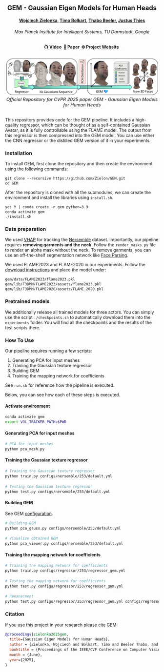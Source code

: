 <h2 align="center"><b>GEM - Gaussian Eigen Models for Human Heads</b></h2>

<h4 align="center"><b><a href="https://zielon.github.io/" target="_blank">Wojciech Zielonka</a>, <a href="https://sites.google.com/site/bolkartt/" target="_blank">Timo Bolkart</a>, <a href="https://thabobeeler.com/" target="_blank">Thabo Beeler</a>, <a href="https://justusthies.github.io/" target="_blank">Justus Thies</a></b></h4>

<h6 align="center"><i>Max Planck Institute for Intelligent Systems, TU Darmstadt, Google</i></h6>

<h4 align="center">
<a href="https://youtu.be/sgG4K4I1TGw" target="_blank">📺 Video&nbsp</a>
<a href="http://arxiv.org/abs/2407.04545" target="_blank">📄 Paper&nbsp</a>
<a href="https://zielon.github.io/gem/" target="_blank">🌐 Project Website&nbsp</a>
</h4>

<div align="center"> 
<img src="documents/teaser.jpg">
<i style="font-size: 1.05em;">Official Repository for CVPR 2025 paper GEM - Gaussian Eigen Models for Human Heads</i>
</div>
<br>

This repository provides code for the GEM pipeline. It includes a high-quality regressor, which can be thought of as a self-contained Gaussian Avatar, as it is fully controllable using the FLAME model. The output from this regressor is then compressed into the GEM model. You can use either the CNN regressor or the distilled GEM version of it in your experiments.

### Installation

To install GEM, first clone the repository and then create the environment using the following commands:

```
git clone --recursive https://github.com/Zielon/GEM.git
cd GEM
```

After the repository is cloned with all the submodules, we can create the environment and install the libraries using `install.sh`.

```
yes Y | conda create -n gem python=3.9
conda activate gem
./install.sh
```

### Data preparation

We used [VHAP](https://github.com/ShenhanQian/VHAP) for tracking the [Nersemble](https://github.com/tobias-kirschstein/nersemble-data) dataset. Importantly, our pipeline requires **removing garments and the neck**. Follow the `render_masks.py` file to render an alpha mask without the neck. To remove garments, you can use an off-the-shelf segmentation network like [Face Parsing](https://github.com/zllrunning/face-parsing.PyTorch).

We used FLAME2023 and FLAME2020 in our experiments. Follow the [download instructions](https://flame.is.tue.mpg.de/) and place the model under: 
```
gem/data/FLAME2023/flame2023.pkl
gem/lib/F3DMM/FLAME2023/assets/flame2023.pkl
gem/lib/F3DMM/FLAME2020/assets/FLAME_2020.pkl
```

### Pretrained models

We additionally release all trained models for three actors. You can simply use the script `./checkpoints.sh` to automatically download them into the `experiments` folder. You will find all the checkpoints and the results of the test scripts there.

### How To Use

Our pipeline requires running a few scripts:

1) Generating PCA for input meshes  
2) Training the Gaussian texture regressor  
3) Building GEM  
4) Training the mapping network for coefficients  

See `run.sh` for reference how the pipeline is executed.

Below, you can see how each of these steps is executed.

#### Activate environment

```bash
conda activate gem
export VOL_TRACKER_PATH=$PWD
```

#### Generating PCA for input meshes  
```bash
# PCA for input meshes  
python pca_mesh.py
```

#### Training the Gaussian texture regressor  
```bash
# Training the Gaussian texture regressor  
python train.py configs/nersemble/253/default.yml

# Testing the Gaussian texture regressor  
python test.py configs/nersemble/253/default.yml
```

#### Building GEM  

See GEM [configuration](https://github.com/Zielon/GEM/blob/main/pca_gauss.py#L155).

```bash
# Building GEM  
python pca_gauss.py configs/nersemble/253/default.yml

# Visualize obtained GEM
python pca_viewer.py configs/nersemble/253/default.yml
```

#### Training the mapping network for coefficients

```bash
# Training the mapping network for coefficients  
python train.py configs/regressor/253/regressor_gem.yml

# Testing the mapping network for coefficients  
python test.py configs/regressor/253/regressor_gem.yml

# Reeanacment
python test.py configs/regressor/253/regressor_gem.yml configs/regressor/306/regressor_gem.yml
```

### Citation
If you use this project in your research please cite GEM:
```bibtex
@proceedings{zielonka2025gem,
  title={Gaussian Eigen Models for Human Heads},
  author = {Zielonka, Wojciech and Bolkart, Timo and Beeler Thabo, and Thies, Justus},
  booktitle = {Proceedings of the IEEE/CVF Conference on Computer Vision and Pattern Recognition (CVPR)},
  month = {June},
  year={2025},
}
```
